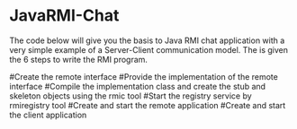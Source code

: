 # JavaRMI-Chat
The code below will give you the basis to Java RMI chat application with a very simple example of a Server-Client communication model.
The is given the 6 steps to write the RMI program.

#Create the remote interface
#Provide the implementation of the remote interface
#Compile the implementation class and create the stub and skeleton objects using the rmic tool
#Start the registry service by rmiregistry tool
#Create and start the remote application
#Create and start the client application
